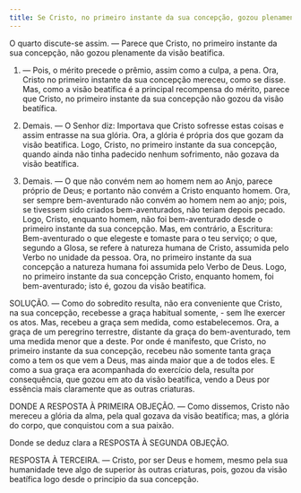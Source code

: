```yaml
---
title: Se Cristo, no primeiro instante da sua concepção, gozou plenamente da visão beatífica
---
```


O quarto discute-se assim. — Parece que Cristo, no primeiro instante da sua concepção, não gozou plenamente da visão beatifica.  

1. — Pois, o mérito precede o prêmio, assim como a culpa, a pena. Ora, Cristo no primeiro instante da sua concepção mereceu, como se disse. Mas, como a visão beatífica é a principal recompensa do mérito, parece que Cristo, no primeiro instante da sua concepção não gozou da visão beatífica.  

2. Demais. — O Senhor diz: Importava que Cristo sofresse estas coisas e assim entrasse na sua glória. Ora, a glória é própria dos que gozam da visão beatifica. Logo, Cristo, no primeiro instante da sua concepção, quando ainda não tinha padecido nenhum sofrimento, não gozava da visão beatífica.  

3. Demais. — O que não convém nem ao homem nem ao Anjo, parece próprio de Deus; e portanto não convém a Cristo enquanto homem. Ora, ser sempre bem-aventurado não convém ao homem nem ao anjo; pois, se tivessem sido criados bem-aventurados, não teriam depois pecado. Logo, Cristo, enquanto homem, não foi bem-aventurado desde o primeiro instante da sua concepção.  Mas, em contrário, a Escritura: Bem-aventurado o que elegeste e tomaste para o teu serviço; o que, segundo a Glosa, se refere à natureza humana de Cristo, assumida pelo Verbo no unidade da pessoa. Ora, no primeiro instante da sua concepção a natureza humana foi assumida pelo Verbo de Deus. Logo, no primeiro instante da sua concepção Cristo, enquanto homem, foi bem-aventurado; isto é, gozou da visão beatifica.  

SOLUÇÃO. — Como do sobredito resulta, não era conveniente que Cristo, na sua concepção, recebesse a graça habitual somente, - sem lhe exercer os atos. Mas, recebeu a graça sem medida, como estabelecemos. Ora, a graça de um peregrino terrestre, distante da graça do bem-aventurado, tem uma medida menor que a deste. Por onde é manifesto, que Cristo, no primeiro instante da sua concepção, recebeu não somente tanta graça como a tem os que vem a Deus, mas ainda maior que a de todos eles. E como a sua graça era acompanhada do exercício dela, resulta por consequência, que gozou em ato da visão beatífica, vendo a Deus por essência mais claramente que as outras criaturas.  

DONDE A RESPOSTA À PRIMEIRA OBJEÇÃO. — Como dissemos, Cristo não mereceu a glória da alma, pela qual gozava da visão beatífica; mas, a glória do corpo, que conquistou com a sua paixão.  

Donde se deduz clara a RESPOSTA À SEGUNDA OBJEÇÃO.  

RESPOSTA À TERCEIRA. — Cristo, por ser Deus e homem, mesmo pela sua humanidade teve algo de superior às outras criaturas, pois, gozou da visão beatífica logo desde o principio da sua concepção.
